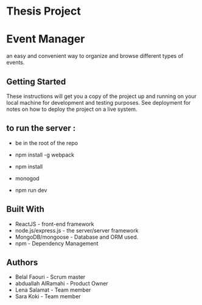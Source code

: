 # Thesis Project

# Event Manager
an easy and convenient way to organize and browse different types of events.

## Getting Started
These instructions will get you a copy of the project up and running on your local machine for development and testing purposes. See deployment for notes on how to deploy the project on a live system.

## to run the server :
* be in the root of the repo
* npm install -g webpack
* npm install
* monogod

* npm run dev


## Built With
* ReactJS - front-end framework
* node.js/express.js - the server/server framework
* MongoDB/mongoose - Database and ORM used.
* npm - Dependency Management


## Authors
* Belal Faouri - Scrum master
* abduallah AlRamahi - Product Owner
* Lena Salamat - Team member
* Sara Koki - Team member
